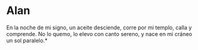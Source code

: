 # Alan
En la noche de mi signo, un aceite desciende,   corre por mi templo, calla y comprende.   No lo quemo, lo elevo con canto sereno,   y nace en mi cráneo un sol paralelo.*
